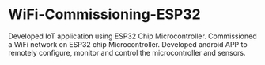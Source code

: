 # WiFi-Commissioning-ESP32
Developed IoT application using ESP32 Chip Microcontroller.
Commissioned a WiFi network on ESP32 chip Microcontroller.
Developed android APP to remotely configure, monitor and control the microcontroller and sensors.
